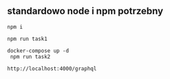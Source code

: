 ## standardowo node i npm potrzebny

```
npm i

```

```
npm run task1
```

```
docker-compose up -d
 npm run task2
 ```

```
http://localhost:4000/graphql
```
